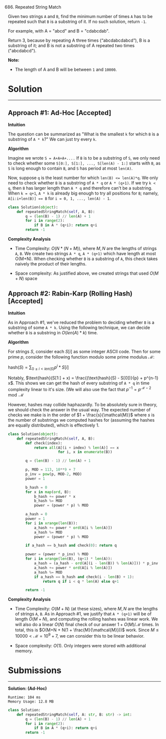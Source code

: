 686. Repeated String Match

Given two strings `A` and `B`, find the minimum number of times `A` has to be repeated such that `B` is a substring of it. If no such solution, return `-1`.

For example, with A = "abcd" and B = "cdabcdab".

Return 3, because by repeating A three times (“abcdabcdabcd”), B is a substring of it; and B is not a substring of A repeated two times ("abcdabcd").

**Note:**

* The length of A and B will be between `1` and `10000`.

# Solution
---
## Approach #1: Ad-Hoc [Accepted]
**Intuition**

The question can be summarized as "What is the smallest `k` for which `B` is a substring of `A * k`?" We can just try every `k`.

**Algorithm**

Imagine we wrote `S = A+A+A+....` If `B` is to be a substring of `S`, we only need to check whether some `S[0:], S[1:], ..., S[len(A) - 1:]` starts with `B`, as `S` is long enough to contain `B`, and `S` has period at most `len(A)`.

Now, suppose `q` is the least number for which `len(B) <= len(A)*q`. We only need to check whether `B` is a substring of `A * q` or `A * (q+1)`. If we try `k < q`, then `B` has larger length than `A * q` and therefore can't be a substring. When `k = q+1`, `A * k` is already big enough to try all positions for `B`; namely, `A[i:i+len(B)] == B` for `i = 0, 1, ..., len(A) - 1`.

```python
class Solution(object):
    def repeatedStringMatch(self, A, B):
        q = (len(B) - 1) // len(A) + 1
        for i in range(2):
            if B in A * (q+i): return q+i
        return -1
```

**Complexity Analysis**

* Time Complexity: $O(N*(N+M))$, where $M, N$ are the lengths of strings `A`, `B`. We create two strings `A * q`, `A * (q+1)` which have length at most O(M+N). When checking whether `B` is a substring of `A`, this check takes naively the product of their lengths.

* Space complexity: As justified above, we created strings that used $O(M+N)$ space

## Approach #2: Rabin-Karp (Rolling Hash) [Accepted]
**Intuition**

As in Approach #1, we've reduced the problem to deciding whether `B` is a substring of some `A * k`. Using the following technique, we can decide whether `B` is a substring in $O(len(A) * k)$ time.

**Algorithm**

For strings $S$, consider each $S[i]$ as some integer ASCII code. Then for some prime $p$, consider the following function modulo some prime modulus $\mathcal{M}$:

$\text{hash}(S) = \sum_{0 \leq i < len(S)} p^i * S[i]$

Notably, $\text{hash}(S[1:] + x) = \frac{(\text{hash}(S) - S[0])}{p} + p^{n-1} x$. This shows we can get the hash of every substring of `A * q` in time complexity linear to it's size. (We will also use the fact that $p^{-1} = p^{\mathcal{M}-2} \mod \mathcal{M}$

However, hashes may collide haphazardly. To be absolutely sure in theory, we should check the answer in the usual way. The expected number of checks we make is in the order of $1 + \frac{s}{\mathcal{M}}$ where $s$ is the number of substrings we computed hashes for (assuming the hashes are equally distributed), which is effectively 1.

```python
class Solution(object):
    def repeatedStringMatch(self, A, B):
        def check(index):
            return all(A[(i + index) % len(A)] == x
                       for i, x in enumerate(B))

        q = (len(B) - 1) // len(A) + 1

        p, MOD = 113, 10**9 + 7
        p_inv = pow(p, MOD-2, MOD)
        power = 1

        b_hash = 0
        for x in map(ord, B):
            b_hash += power * x
            b_hash %= MOD
            power = (power * p) % MOD

        a_hash = 0
        power = 1
        for i in xrange(len(B)):
            a_hash += power * ord(A[i % len(A)])
            a_hash %= MOD
            power = (power * p) % MOD

        if a_hash == b_hash and check(0): return q

        power = (power * p_inv) % MOD
        for i in xrange(len(B), (q+1) * len(A)):
            a_hash = (a_hash - ord(A[(i - len(B)) % len(A)])) * p_inv
            a_hash += power * ord(A[i % len(A)])
            a_hash %= MOD
            if a_hash == b_hash and check(i - len(B) + 1):
                return q if i < q * len(A) else q+1

        return -1
```

**Complexity Analysis**

* Time Complexity: $O(M+N)$ (at these sizes), where $M, N$ are the lengths of strings `A`, `B`. As in Approach #1, we justify that `A * (q+1)` will be of length $O(M + N)$, and computing the rolling hashes was linear work. We will also do a linear $O(N)$ final check of our answer $1 + O(M) / \mathcal{M}$ times. In total, this is $O(M+N + N(1 + \frac{M}{\mathcal{M}}))$ work. Since $M \leq 10000 < \mathcal{M} = 10^9 + 7$, we can consider this to be linear behavior.

* Space complexity: $O(1)$. Only integers were stored with additional memory.

# Submissions
---
**Solution: (Ad-Hoc)**
```
Runtime: 104 ms
Memory Usage: 12.8 MB
```
```python
class Solution:
    def repeatedStringMatch(self, A: str, B: str) -> int:
        q = (len(B) - 1) // len(A) + 1
        for i in range(2):
            if B in A * (q+i): return q+i
        return -1
```